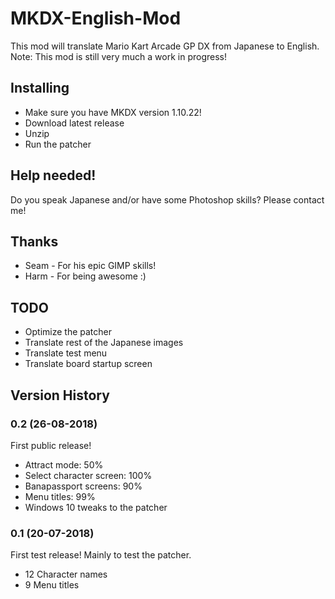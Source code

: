 # MKDX-English-Mod

This mod will translate Mario Kart Arcade GP DX from Japanese to English.
Note: This mod is still very much a work in progress!

## Installing

* Make sure you have MKDX version 1.10.22!
* Download latest release
* Unzip
* Run the patcher

## Help needed!

Do you speak Japanese and/or have some Photoshop skills? Please contact me!

## Thanks

* Seam - For his epic GIMP skills!
* Harm - For being awesome :)

## TODO

* Optimize the patcher
* Translate rest of the Japanese images
* Translate test menu
* Translate board startup screen

## Version History

### 0.2 (26-08-2018)

First public release!

* Attract mode: 50%
* Select character screen: 100%
* Banapassport screens: 90%
* Menu titles: 99%
* Windows 10 tweaks to the patcher

### 0.1 (20-07-2018)

First test release! Mainly to test the patcher.

* 12 Character names
* 9 Menu titles